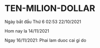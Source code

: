 # TEN-MILION-DOLLAR
Ngày bắt đầu Thứ 6 02:53 22/10/2021

Hom nay la 14/11/2021

Ngay 16/11/2021: Phai lam duoc cai gi do

